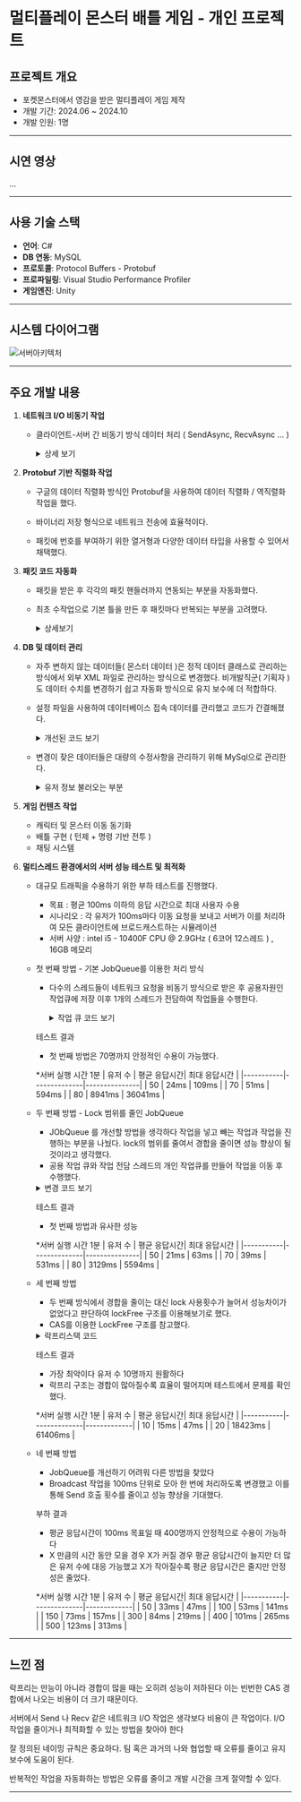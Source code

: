 # 멀티플레이 몬스터 배틀 게임 - 개인 프로젝트

## 프로젝트 개요
- 포켓몬스터에서 영감을 받은 멀티플레이 게임 제작
- 개발 기간: 2024.06 ~ 2024.10
- 개발 인원: 1명
---

##  시연 영상

...

---

## 사용 기술 스택  
- **언어**: C#
- **DB 연동**: MySQL
- **프로토콜**: Protocol Buffers - Protobuf
- **프로파일링**: Visual Studio Performance Profiler
- **게임엔진**: Unity

---

## 시스템 다이어그램  
![서버아키텍처](https://github.com/user-attachments/assets/874e03b1-7064-4471-aac4-7838fbbd7479)

---
## 주요 개발 내용
1. **네트워크 I/O 비동기 작업**  
   - 클라이언트-서버 간 비동기 방식 데이터 처리 ( SendAsync, RecvAsync ... )
      <details>
      <summary>상세 보기</summary>
          
     - 메인 스레드 작업과 별도로 네트워크 I/O 요청 작업을 수행하기 위해 SendAsync와 ReceiveAsync 같은 비동기 함수를 사용했다.
         
            // ReceiveAsync 함수 사용 부분
            void RegisterRecv()
            {
                _recvBuffer.Clean();
                _recvEvent.SetBuffer(_recvBuffer._writeSegment);
                try
                {
                    bool pending = _sock.ReceiveAsync(_recvEvent);
                    if(pending == false)
                    {
                        OnRecvCompleted(null,_recvEvent);
                    }
                }
                catch(Exception e) { }
            }
            void OnRecvCompleted(object obj,SocketAsyncEventArgs e)
            {
                if(e.BytesTransferred > 0 && e.SocketError == SocketError.Success)
                {
                    if (_recvBuffer.OnWrite(_recvEvent.BytesTransferred) == false)
                    {
                        Disconnect();
                        return;
                    }
                    int readBytes = OnRecv(_recvBuffer._dataSegment);
                    if (_recvBuffer.OnRead(readBytes) == false)
                    {
                        Disconnect();
                        return;
                    }
                    RegisterRecv();
                }
                else
                {
                    Disconnect();
                }
            }
     
     - 데이터 수신 시 할당받은 메모리를 재사용하기 위한 RecvBuffer 클래스를 만들어 메모리 효율을 높였다.
   
            public class RecvBuffer
            {
             public byte[] _buf;
             public int _bufSize;
         
             int _readPos = 0;
             int _writePos = 0;
         
             public int _freeSize { get {return _bufSize - _writePos; } }
             public int _dataSize { get { return _writePos - _readPos; } }
             public ArraySegment<byte> _readSegment { get { return new ArraySegment<byte>(_buf, _readPos, _dataSize); } }
             public ArraySegment<byte> _writeSegment { get { return new ArraySegment<byte>(_buf, _writePos, _freeSize); } }
         
             public RecvBuffer(int bufSize = 4096)
             {
                 _bufSize = bufSize;
                 _buf = new byte[bufSize];
             }
             public void ResetBuf()
             {
                 if(_readPos == _writePos)
                 {
                     _readPos = _writePos = 0;
                 }
                 else
                 {
                     int dataSize = _dataSize;
                     Array.Copy(_buf, _readPos, _buf, 0, dataSize);
                     _readPos = 0;
                     _writePos = dataSize;
                 }
             }
             public bool OnWrite(int num)
             {
                 if (num > _freeSize)
                     return false;
                 _writePos += num;
                 return true;
             }
             public bool OnRead(int num)
             {
                 if (num > _dataSize)
                     return false;
                 _readPos += num;
                 return true;
             }
         
      </details>

2. **Protobuf 기반 직렬화 작업**  
   
      - 구글의 데이터 직렬화 방식인 Protobuf을 사용하여 데이터 직렬화 / 역직렬화 작업을 했다.
      
      - 바이너리 저장 형식으로 네트워크 전송에 효율적이다.
  
      - 패킷에 번호를 부여하기 위한 열거형과 다양한 데이터 타입을 사용할 수 있어서 채택했다.
        
3. **패킷 코드 자동화**  
   - 패킷을 받은 후 각각의 패킷 핸들러까지 연동되는 부분을 자동화했다.
   - 최초 수작업으로 기본 틀을 만든 후 패킷마다 반복되는 부분을 고려했다.
      <details>
         
      - .proto 파일을 파싱 하여 클래스 파일을 만들었다.
        
            static void Main(string[] args)
            {
                string path = "../../../../Common/protoc-3.12.3-win64/bin/myProto.proto";
                if(args.Length > 0 )
                    path = args[0];
                string[] texts = File.ReadAllLines(path);
                string ClntRegister = "";
                string ServerRegister = "";
                int lineIndex = 0;
                foreach( string text in texts )
                {
                    if(text.Contains("message"))
                    {
                        string packetName = text.Split(' ')[1];
                        if(!(packetName.StartsWith("S_") || packetName.StartsWith("s_") || packetName.StartsWith("C_") || packetName.StartsWith("c_")))
                        {
                            continue;
                        }
                        string packetName2 = ChangeName(packetName);
                        if (packetName.StartsWith("s_") || packetName.StartsWith("S_"))
                        {
                            ClntRegister += string.Format(StringFrame._packetFrame, packetName2.Replace("_",string.Empty), packetName);
                            ClntRegister += "\n";
                        }
                        else
                        {
                            ServerRegister += string.Format(StringFrame._packetFrame, packetName2.Replace("_", string.Empty), packetName);
                            ServerRegister += "\n";
                        }
                    }
                }
                string _serverPacketManager = string.Format(StringFrame._mainFrame, ServerRegister);
                string _clntPacketManager = string.Format(StringFrame._mainFrame, ClntRegister);
                File.WriteAllText("ServerPacketManager.cs", _serverPacketManager);
                File.WriteAllText("ClntPacketManager.cs", _clntPacketManager);
            }
            public static string ChangeName(string name)
            {
                string[] strings = name.Split('_');
                string ret = "";
                foreach(string s in strings)
                {
                    ret+= (s.Substring(0, 1).ToUpper()+s.Substring(1).ToLower())+"_";
                }
                ret = ret.Remove(ret.Length-1);
                return ret;
            }
     - 클래스를 자동 생성 후 배치 파일을 이용하여 각각 필요한 위치에 이동시켰다.
       
               @echo off
               if errorlevel 1 pause
               protoc.exe -I=./ --csharp_out=./ ./myProto.proto
               
               @echo on
               start ../../../PacketTool/bin/Debug/net7.0/PacketTool.exe ./myProto.proto
               @echo off
               xcopy /y "ServerPacketManager.cs" "../../../Server/Packet"
               xcopy /y "ClntPacketManager.cs" "../../../Clnt/Packet"
               xcopy /y "ClntPacketManager.cs" "../../../../../unity/clnt/derekopP1/Assets/Scripts/Network/Packet"
               xcopy /y "MyProto.cs" "../../../Server/Packet"
               xcopy /y "MyProto.cs" "../../../Clnt/Packet"
               xcopy /y "MyProto.cs" "../../../../../unity/clnt/derekopP1/Assets/Scripts/Network/Packet"\
               
               pause
          
      <summary>상세보기</summary>
      </details>

5. **DB 및 데이터 관리**  
   - 자주 변하지 않는 데이터들( 몬스터 데이터 )은 정적 데이터 클래스로 관리하는 방식에서 외부 XML 파일로 관리하는 방식으로 변경했다. 비개발직군( 기획자 )도 데이터 수치를 변경하기 쉽고 자동화 방식으로 유지 보수에 더 적합하다.
   - 설정 파일을 사용하여 데이터베이스 접속 데이터를 관리했고 코드가 간결해졌다.
      <details>
      <summary>개선된 코드 보기</summary>
      개선 전
         
           public DbConnector(string driver = "mysql odbc 8.4 unicode driver", string server = "localhost",string database = "derekopserver",string user = "root",string passwrod = "0000")
           {
               StringBuilder sb = new StringBuilder();
               sb.AppendFormat("driver={{{0}}};server={1};database={2};user={3};password={4};", driver, server, database, user, passwrod);
               string op = sb.ToString();
               _connection = new OdbcConnection(op);
               _connection.Open();
   
               _command = _connection.CreateCommand();
           }
      
      개선 이후
      
            public DbConnector()
            {
                string op = ConfigurationManager.ConnectionStrings["DBconnect"].ConnectionString;
                _connection = new OdbcConnection(op);
                _connection.Open();
            
                _command = _connection.CreateCommand();
            }
      
      </details>
   - 변경이 잦은 데이터들은 대량의 수정사항을 관리하기 위해 MySql으로 관리한다.
      <details>
      <summary>유저 정보 불러오는 부분</summary>
         
               public static void C_SignIn_Handler(Session s, IMessage pkt)
               {
                   ServerSession session = s as ServerSession;
                   C_SignIn packet = pkt as C_SignIn;
               
                   DbConnector con = DbPool.Instance.Pop();
               
                   con._command.CommandText = $"select * from user_login where username = \"{packet.Id}\"";
                   ushort state = 1;
                   using(OdbcDataReader reader =  con._command.ExecuteReader())
                   {
                       while(reader.Read())
                       {
                           string password =  reader.GetString(reader.GetOrdinal("password"));
                           if (password == packet.Password)
                           {
                               state = 0;
                               session._dataBaseId = reader.GetInt32(reader.GetOrdinal("userid"));
                           }
                       }
                   }
                   S_SignIn replyPkt = new S_SignIn();
                   replyPkt.State = state;
                   session.Send(replyPkt);
               
                   if (state != 0)
                       return;
                   GameRoom room = RoomManager.Instance.GetRoom(1);
               
                   Player player = new Player();
                   player._session = session;
                   session._player = player;
               
                   using(OdbcCommand potionCommand = con._connection.CreateCommand())
                   {
                       potionCommand.CommandText = $"select * from items where ownerid = {session._dataBaseId}";
                       using(OdbcDataReader potionReader = potionCommand.ExecuteReader())
                       {
                           bool exist = false;
                           while(potionReader.Read())
                           {
                               exist = true;
                               session._player._hpPotionCnt = potionReader.GetInt32(potionReader.GetOrdinal("hppotion"));
                           }
                           if(exist == false)
                           {
                               session._player._hpPotionCnt = 3;
                               using(OdbcCommand command = con._connection.CreateCommand())
                               {
                                   command.CommandText = $"insert into items (ownerid,hppotion) values({session._dataBaseId},3)";
                                   command.ExecuteNonQuery();
                               }
                           }
                       }
                   }
               
                   con._command.CommandText = $"select * from pets where ownerid = {session._dataBaseId}";
                   using(OdbcDataReader reader = con._command.ExecuteReader())
                   {
                       int cnt = 0;
                       while (reader.Read())
                       {
                           cnt++;
                           MyMonster m = new MyMonster(0);
                           m._cp.Hp = reader.GetInt32(reader.GetOrdinal("Hp"));
                           m._cp.MaxHp = reader.GetInt32(reader.GetOrdinal("maxHp"));
                           m._cp.HpIncrease = reader.GetInt32(reader.GetOrdinal("HpIncrease"));
                           m._cp.Damage = reader.GetInt32(reader.GetOrdinal("Damage"));
                           m._cp.DamageIncrease = reader.GetInt32(reader.GetOrdinal("DamageIncrease"));
                           m._cp.MonNum = reader.GetInt32(reader.GetOrdinal("MonNum"));
                           m._cp.Exp = reader.GetInt32(reader.GetOrdinal("Exp"));
                           m._cp.MaxExp = reader.GetInt32(reader.GetOrdinal("MaxExp"));
                           m._cp.RewardExp = reader.GetInt32(reader.GetOrdinal("RewardExp"));
                           m._cp.Level = reader.GetInt32(reader.GetOrdinal("Level"));
               
                           player.AddMon(m);
                           if (player._mainMon == null)
                               player._mainMon = m;
                       }
                       if (cnt == 0)
                       {
                           MyMonster m = new MyMonster(1);
                           
                           using(OdbcCommand command = con._connection.CreateCommand())
                           {
                               command.CommandText = $"insert into pets (ownerid,maxhp,hp,hpIncrease,damage,damageIncrease,monNum,level,exp,maxExp,rewardExp) values({session._dataBaseId},{m._cp.MaxHp},{m._cp.Hp},{m._cp.HpIncrease},{m._cp.Damage},{m._cp.DamageIncrease},{m._cp.MonNum},{m._cp.Level},{m._cp.Exp},{m._cp.MaxExp},{m._cp.RewardExp})";
                               command.ExecuteNonQuery();
                           }
                           player.AddMon(m);
                           player._mainMon = m;
                       }
                   }
               
                   DbPool.Instance.Push(con);
                   room.Push(room.Enter, player);
            }
      </details>
      
6. **게임 컨텐츠 작업**  
   - 캐릭터 및 몬스터 이동 동기화
   - 배틀 구현 ( 턴제 + 명령 기반 전투 )
   - 채팅 시스템
7. **멀티스레드 환경에서의 서버 성능 테스트 및 최적화**  
   - 대규모 트래픽을 수용하기 위한 부하 테스트를 진행했다.
      - 목표 : 평균 100ms 이하의 응답 시간으로 최대 사용자 수용
      - 시나리오 : 각 유저가 100ms마다 이동 요청을 보내고 서버가 이를 처리하여 모든 클라이언트에 브로드캐스트하는 시뮬레이션
      - 서버 사양 : intel i5 - 10400F CPU @ 2.9GHz ( 6코어 12스레드 ) , 16GB 메모리
        
   - 첫 번째 방법 - 기본 JobQueue를 이용한 처리 방식
      - 다수의 스레드들이 네트워크 요청을 비동기 방식으로 받은 후 공용자원인 작업큐에 저장 이후 1개의 스레드가 전담하여 작업들을 수행한다.
        <details>
        <summary>작업 큐 코드 보기</summary>
           
            // Job 클래스
            public abstract class IJob
            {
                public abstract void Execute();
            }
            
            public class Job : IJob
            {
                Action _action;
                public Job(Action action)
                {
                    _action = action;
                }
                public override void Execute()
                {
                    _action();
                }
            }
            public class Job<T1> : IJob
            {
                Action<T1> _action;
                T1 _t1;
                public Job(Action<T1> action,T1 t1)
                {
                    _action = action;
                    _t1 = t1;
                }
                public override void Execute()
                {
                    _action(_t1);
                }
            }
        
            // 잡큐
            public class JobQueue
            {
                object _lock = new object();
                Queue<IJob> _queue = new Queue<IJob>();
                bool _isProcess = false; // 전담하여 작업 수행하는 스레드가 있는지??
        
                public void Push(Action _action) { Push(new Job(_action)); }
                public void Push<T1>(Action<T1> _action,T1 _t1) { Push(new Job<T1>(_action,_t1)); }
        
                public void Push(IJob job)
                {
                    bool isProcess = false;
                    lock(_lock)
                    {
                        _queue.Enqueue(job);
                        if(_isProcess == false)
                        {
                            isProcess = _isProcess = true;
                        }
                    }
                    if(isProcess)
                    {
                        ProcessJob();
                    }
                }
                public void ProcessJob()
                {
                    lock(_lock)
                    {
                        while(_queue.Count > 0)
                        {
                            IJob job = _queue.Dequeue();
                            job.Execute();
                        }
                        _isProcess = false;
                    }
                }
            }
        </details>
     테스트 결과
      - 첫 번째 방법은 70명까지 안정적인 수용이 가능했다.
  
      *서버 실행 시간 1분
      | 유저 수   | 평균 응답시간| 최대 응답시간 |
      |-----------|--------------|---------------|
      | 50        | 24ms         | 109ms         |
      | 70        |  51ms        | 594ms         |
      | 80        |  8941ms      | 36041ms       |
     
     
    - 두 번째 방법 - Lock 범위를 줄인 JobQueue
      - JObQueue 를 개선할 방법을 생각하다 작업을 넣고 빼는 작업과 작업을 진행하는 부분을 나눴다. lock의 범위를 줄여서 경합을 줄이면 성능 향상이 될 것이라고 생각했다.
      - 공용 작업 큐와 작업 전담 스레드의 개인 작업큐를 만들어 작업을 이동 후 수행했다.
      <details>
      <summary>변경 코드 보기</summary>
   
            Queue<IJob> _PrivateQueue = new Queue<IJob>(); // 새로운 개인 작업큐
            public void ProcessJob()
            {
                while(true)
                {
                     //작업을 개인 큐로 이동
                    lock(_lock)
                    {
                        while(_queue.Count > 0)
                        {
                            _PrivateQueue.Enqueue(_queue.Dequeue());
                        }
                    }
      
                      //작업 수행
                    foreach (var job in _PrivateQueue)
                    {
                        job.Execute();
                    }
                    _PrivateQueue.Clear();
      
                     // 작업을 진행하는 동안 새로운 작업이 있는지 확인
                    lock(_lock)
                    {
                        if (_queue.Count == 0)
                        {
                            _isProcess = false;
                            return;
                        }
                    }
                }
            }
      </details>

      테스트 결과
      - 첫 번째 방법과 유사한 성능
        
       *서버 실행 시간 1분
      | 유저 수   | 평균 응답시간| 최대 응답시간 |
      |-----------|--------------|---------------|
      | 50        | 21ms         | 63ms         |
      | 70        |  39ms        | 531ms         |
      | 80        |  3129ms      | 5594ms       |
      

   - 세 번째 방법
      - 두 번째 방식에서 경합을 줄이는 대신 lock 사용횟수가 늘어서 성능차이가 없었다고 판단하여 lockFree 구조를 이용해보기로 했다.
      - CAS를 이용한 LockFree 구조를 참고했다.
      <details>
      <summary>락프리스택 코드</summary>
         
            public class LockFreeData<T>
            {
                public T data;
                public LockFreeData<T> next = null;
            }
            public class LockFreeStack<T>
            {
                LockFreeData<T> _header;
                public void Push(T t)
                {
                    LockFreeData<T> newHeader = new LockFreeData<T>();
                    newHeader.data = t;
                    newHeader.next = _header;
            
                    while(true)
                    {
                        LockFreeData<T> oldHeader = Interlocked.CompareExchange<LockFreeData<T>>(ref _header, newHeader, newHeader.next);
                        if(oldHeader == newHeader.next)
                        {
                            break;
                        }
                        else
                        {
                            newHeader.next = _header;
                            Thread.Sleep(0);
                        }
                    }
                }
                public LockFreeData<T> Pop()
                {
                    LockFreeData<T> popHeader = _header;
                    while (popHeader != null)
                    {
                        LockFreeData<T> next = popHeader.next;
                        LockFreeData<T> oldHeader = Interlocked.CompareExchange<LockFreeData<T>>(ref _header, next, popHeader);
                        if( oldHeader == popHeader)
                        {
                            return popHeader;
                        }
                        else
                        {
                            popHeader = _header;
                            Thread.Sleep(0);
                        }
                    }
                    return null;
                }
            }
      </details>
  
       테스트 결과
      - 가장 최악이다 유저 수 10명까지 원활하다
      - 락프리 구조는 경합이 많아질수록 효율이 떨어지며 테스트에서 문제를 확인했다.
      
      *서버 실행 시간 1분
      | 유저 수   | 평균 응답시간| 최대 응답시간 |
      |-----------|--------------|-------------|
      | 10        | 15ms         | 47ms        |
      | 20        |  18423ms     | 61406ms     |

        
      

   - 네 번째 방법
      - JobQueue를 개선하기 어려워 다른 방법을 찾았다
      - Broadcast 작업을 100ms 단위로 모아 한 번에 처리하도록 변경했고 이를 통해 Send 호출 횟수를 줄이고 성능 향상을 기대했다.
     
      부하 결과
      - 평균 응답시간이 100ms 목표일 때 400명까지 안정적으로 수용이 가능하다
      - X 만큼의 시간 동안 모을 경우 X가 커질 경우 평균 응답시간이 늘지만 더 많은 유저 수에 대응 가능했고 X가 작아질수록 평균 응답시간은 줄지만 안정성은 줄었다. 
        
      *서버 실행 시간 1분
      | 유저 수   | 평균 응답시간| 최대 응답시간 |
      |-----------|--------------|-------------|
      | 50        | 33ms         | 47ms        |
      | 100       | 53ms         | 141ms      |
      | 150      | 73ms         | 157ms        |
      | 300       | 84ms         | 219ms      |
      | 400     | 101ms         | 265ms      |
     | 500     | 123ms         | 313ms      |
        
---


## 느낀 점  

락프리는 만능이 아니라 경합이 많을 때는 오히려 성능이 저하된다 이는 빈번한 CAS 경합에서 나오는 비용이 더 크기 때문이다.

서버에서 Send 나 Recv 같은 네트워크 I/O 작업은 생각보다 비용이 큰 작업이다. I/O 작업을 줄이거나 최적화할 수 있는 방법을 찾아야 한다

잘 정의된 네이밍 규칙은 중요하다. 팀 혹은 과거의 나와 협업할 때 오류를 줄이고 유지 보수에 도움이 된다.

반복적인 작업을 자동화하는 방법은 오류를 줄이고 개발 시간을 크게 절약할 수 있다.



---

